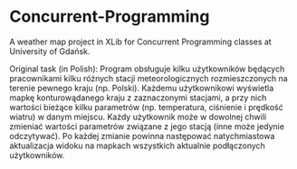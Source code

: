 # Concurrent-Programming
A weather map project in XLib for Concurrent Programming classes at University of Gdańsk.

Original task (in Polish):
Program obsługuje kilku użytkowników będących pracownikami kilku różnych stacji meteorologicznych rozmieszczonych na terenie pewnego kraju (np. Polski).
Każdemu użytkownikowi wyświetla mapkę konturowądanego kraju z zaznaczonymi stacjami, a przy nich wartości bieżące kilku parametrów (np. temperatura, ciśnienie i prędkość wiatru) w danym miejscu.
Każdy użytkownik może w dowolnej chwili zmieniać wartości parametrów związane z jego stacją (inne może jedynie odczytywać). 
Po każdej zmianie powinna następować natychmiastowa aktualizacja widoku na mapkach wszystkich aktualnie podłączonych użytkowników.
